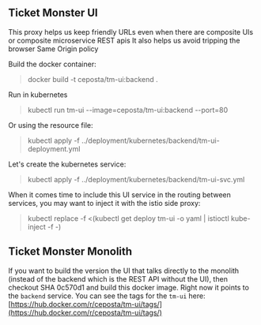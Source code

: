 ## Ticket Monster UI

This proxy helps us keep friendly URLs even when there are composite UIs or composite microservice REST apis
It also helps us avoid tripping the browser Same Origin policy

Build the docker container:

> docker build -t ceposta/tm-ui:backend .

Run in kubernetes

> kubectl run tm-ui --image=ceposta/tm-ui:backend --port=80

Or using the resource file:

> kubectl apply -f ../deployment/kubernetes/backend/tm-ui-deployment.yml

Let's create the kubernetes service:

> kubectl apply -f ../deployment/kubernetes/backend/tm-ui-svc.yml

When it comes time to include this UI service in the routing between services, you may want to inject it with the istio side proxy:

> kubectl replace -f <(kubectl get deploy tm-ui -o yaml | istioctl kube-inject -f -)

## Ticket Monster Monolith 

If you want to build the version the UI that talks directly to the monolith (instead of the backend which is the REST API without the UI), then checkout SHA 0c570d1 and build this docker image. Right now it points to the `backend` service. You can see the tags for the `tm-ui` here: [https://hub.docker.com/r/ceposta/tm-ui/tags/](https://hub.docker.com/r/ceposta/tm-ui/tags/)
